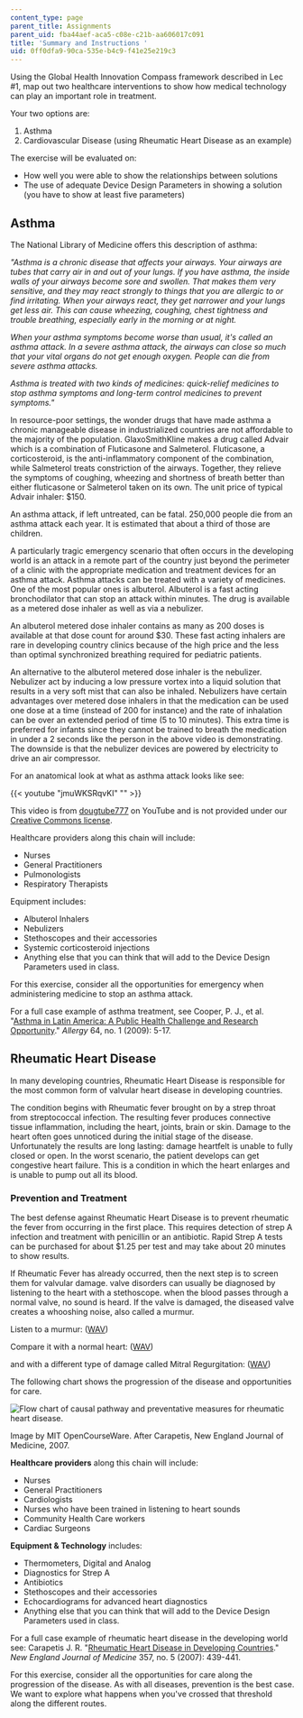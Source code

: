 ```yaml
---
content_type: page
parent_title: Assignments
parent_uid: fba44aef-aca5-c08e-c21b-aa606017c091
title: 'Summary and Instructions '
uid: 0ff0dfa9-90ca-535e-b4c9-f41e25e219c3
---
```


Using the Global Health Innovation Compass framework described in Lec #1, map out two healthcare interventions to show how medical technology can play an important role in treatment.

Your two options are:

1.  Asthma
2.  Cardiovascular Disease (using Rheumatic Heart Disease as an example)

The exercise will be evaluated on:

*   How well you were able to show the relationships between solutions
*   The use of adequate Device Design Parameters in showing a solution (you have to show at least five parameters)

Asthma
------

The National Library of Medicine offers this description of asthma:

_"Asthma is a chronic disease that affects your airways. Your airways are tubes that carry air in and out of your lungs. If you have asthma, the inside walls of your airways become sore and swollen. That makes them very sensitive, and they may react strongly to things that you are allergic to or find irritating. When your airways react, they get narrower and your lungs get less air. This can cause wheezing, coughing, chest tightness and trouble breathing, especially early in the morning or at night._

_When your asthma symptoms become worse than usual, it's called an asthma attack. In a severe asthma attack, the airways can close so much that your vital organs do not get enough oxygen. People can die from severe asthma attacks._

_Asthma is treated with two kinds of medicines: quick-relief medicines to stop asthma symptoms and long-term control medicines to prevent symptoms."_

In resource-poor settings, the wonder drugs that have made asthma a chronic manageable disease in industrialized countries are not affordable to the majority of the population. GlaxoSmithKline makes a drug called Advair which is a combination of Fluticasone and Salmeterol. Fluticasone, a corticosteroid, is the anti-inflammatory component of the combination, while Salmeterol treats constriction of the airways. Together, they relieve the symptoms of coughing, wheezing and shortness of breath better than either fluticasone or Salmeterol taken on its own. The unit price of typical Advair inhaler: $150.

An asthma attack, if left untreated, can be fatal. 250,000 people die from an asthma attack each year. It is estimated that about a third of those are children.

A particularly tragic emergency scenario that often occurs in the developing world is an attack in a remote part of the country just beyond the perimeter of a clinic with the appropriate medication and treatment devices for an asthma attack. Asthma attacks can be treated with a variety of medicines. One of the most popular ones is albuterol. Albuterol is a fast acting bronchodilator that can stop an attack within minutes. The drug is available as a metered dose inhaler as well as via a nebulizer.

An albuterol metered dose inhaler contains as many as 200 doses is available at that dose count for around $30. These fast acting inhalers are rare in developing country clinics because of the high price and the less than optimal synchronized breathing required for pediatric patients.

An alternative to the albuterol metered dose inhaler is the nebulizer. Nebulizer act by inducing a low pressure vortex into a liquid solution that results in a very soft mist that can also be inhaled. Nebulizers have certain advantages over metered dose inhalers in that the medication can be used one dose at a time (instead of 200 for instance) and the rate of inhalation can be over an extended period of time (5 to 10 minutes). This extra time is preferred for infants since they cannot be trained to breath the medication in under a 2 seconds like the person in the above video is demonstrating. The downside is that the nebulizer devices are powered by electricity to drive an air compressor.

For an anatomical look at what as asthma attack looks like see:

{{< youtube "jmuWKSRqvKI" "" >}}

This video is from [dougtube777](http://www.youtube.com/user/dougtube777) on YouTube and is not provided under our [Creative Commons license](/terms/#cc).

Healthcare providers along this chain will include:

*   Nurses
*   General Practitioners
*   Pulmonologists
*   Respiratory Therapists

Equipment includes:

*   Albuterol Inhalers
*   Nebulizers
*   Stethoscopes and their accessories
*   Systemic corticosteroid injections
*   Anything else that you can think that will add to the Device Design Parameters used in class.

For this exercise, consider all the opportunities for emergency when administering medicine to stop an asthma attack.

For a full case example of asthma treatment, see Cooper, P. J., et al. "[Asthma in Latin America: A Public Health Challenge and Research Opportunity](http://dx.doi.org/10.1111/j.1398-9995.2008.01902.x)." _Allergy_ 64, no. 1 (2009): 5-17.

Rheumatic Heart Disease
-----------------------

In many developing countries, Rheumatic Heart Disease is responsible for the most common form of valvular heart disease in developing countries.

The condition begins with Rheumatic fever brought on by a strep throat from streptococcal infection. The resulting fever produces connective tissue inflammation, including the heart, joints, brain or skin. Damage to the heart often goes unnoticed during the initial stage of the disease. Unfortunately the results are long lasting: damage heartfelt is unable to fully closed or open. In the worst scenario, the patient develops can get congestive heart failure. This is a condition in which the heart enlarges and is unable to pump out all its blood.

### Prevention and Treatment

The best defense against Rheumatic Heart Disease is to prevent rheumatic the fever from occurring in the first place. This requires detection of strep A infection and treatment with penicillin or an antibiotic. Rapid Strep A tests can be purchased for about $1.25 per test and may take about 20 minutes to show results.

If Rheumatic Fever has already occurred, then the next step is to screen them for valvular damage. valve disorders can usually be diagnosed by listening to the heart with a stethoscope. when the blood passes through a normal valve, no sound is heard. If the valve is damaged, the diseased valve creates a whooshing noise, also called a murmur.

Listen to a murmur: ([WAV](http://depts.washington.edu/physdx/audio/innocent.mp3))

Compare it with a normal heart: ([WAV](http://depts.washington.edu/physdx/audio/normal.mp3))

and with a different type of damage called Mitral Regurgitation: ([WAV](http://depts.washington.edu/physdx/audio/mr.mp3))

The following chart shows the progression of the disease and opportunities for care.

![Flow chart of causal pathway and preventative measures for rheumatic heart disease.](BASEURL_PLACEHOLDER/resources/medicine)

Image by MIT OpenCourseWare. After Carapetis, New England Journal of Medicine, 2007.

**Healthcare providers** along this chain will include:

*   Nurses
*   General Practitioners
*   Cardiologists
*   Nurses who have been trained in listening to heart sounds
*   Community Health Care workers
*   Cardiac Surgeons

**Equipment & Technology** includes:

*   Thermometers, Digital and Analog
*   Diagnostics for Strep A
*   Antibiotics
*   Stethoscopes and their accessories
*   Echocardiograms for advanced heart diagnostics
*   Anything else that you can think that will add to the Device Design Parameters used in class.

For a full case example of rheumatic heart disease in the developing world see: Carapetis J. R. "[Rheumatic Heart Disease in Developing Countries](http://content.nejm.org/cgi/content/extract/357/5/439)." _New England Journal of Medicine_ 357, no. 5 (2007): 439-441.

For this exercise, consider all the opportunities for care along the progression of the disease. As with all diseases, prevention is the best case. We want to explore what happens when you've crossed that threshold along the different routes.